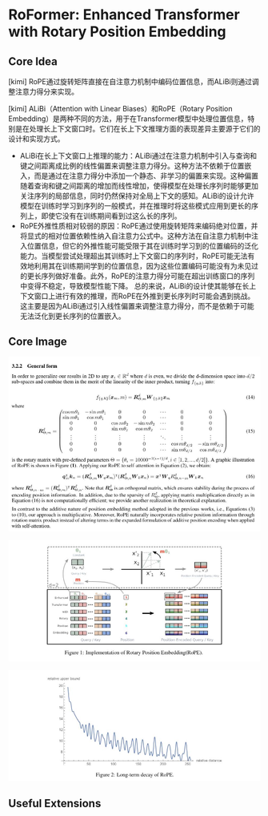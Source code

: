 # RoFormer: Enhanced Transformer with Rotary Position Embedding

## Core Idea
[kimi] RoPE通过旋转矩阵直接在自注意力机制中编码位置信息，而ALiBi则通过调整注意力得分来实现。

[kimi] ALiBi（Attention with Linear Biases）和RoPE（Rotary Position Embedding）是两种不同的方法，用于在Transformer模型中处理位置信息，特别是在处理长上下文窗口时。它们在长上下文推理方面的表现差异主要源于它们的设计和实现方式。
- ALiBi在长上下文窗口上推理的能力：ALiBi通过在注意力机制中引入与查询和键之间距离成比例的线性偏置来调整注意力得分。这种方法不依赖于位置嵌入，而是通过在注意力得分中添加一个静态、非学习的偏置来实现。这种偏置随着查询和键之间距离的增加而线性增加，使得模型在处理长序列时能够更加关注序列的局部信息，同时仍然保持对全局上下文的感知。ALiBi的设计允许模型在训练时学习到序列的一般模式，并在推理时将这些模式应用到更长的序列上，即使它没有在训练期间看到过这么长的序列。
- RoPE外推性质相对较弱的原因：RoPE通过使用旋转矩阵来编码绝对位置，并将显式的相对位置依赖性纳入自注意力公式中。这种方法在自注意力机制中注入位置信息，但它的外推性能可能受限于其在训练时学习到的位置编码的泛化能力。当模型尝试处理超出其训练时上下文窗口的序列时，RoPE可能无法有效地利用其在训练期间学到的位置信息，因为这些位置编码可能没有为未见过的更长序列做好准备。此外，RoPE的注意力得分可能在超出训练窗口的序列中变得不稳定，导致模型性能下降。
总的来说，ALiBi的设计使其能够在长上下文窗口上进行有效的推理，而RoPE在外推到更长序列时可能会遇到挑战。这主要是因为ALiBi通过引入线性偏置来调整注意力得分，而不是依赖于可能无法泛化到更长序列的位置嵌入。

## Core Image
![3.2.2](3.2.2.jpg)

![Figure 1](fig.1.jpg)

![Figure 2](fig.2.jpg)

## Useful Extensions